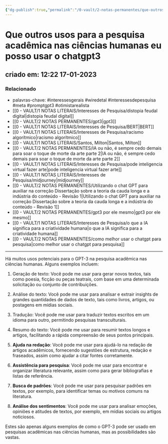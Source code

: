 ```yaml
---
{"dg-publish":true,"permalink":"/0-vault/2-notas-permanentes/que-outros-usos-para-a-pesquisa-academica-nas-ciencias-humanas-eu-posso-usar-o-chatgpt3/","tags":["permanente","interessesgerais","wiredetal","interessesdepesquisa","meta","promptgpt3","otimistarealista"],"dgHomeLink":true,"dgShowLocalGraph":true,"dgShowFileTree":true,"dgEnableSearch":true}
---
```


# Que outros usos para a pesquisa acadêmica nas ciências humanas eu posso usar o chatgpt3
## criado em: 12:22 17-01-2023

### Relacionado
- palavras-chave: #interessesgerais  #wiredetal  #interessesdepesquisa #meta #promptgpt3  #otimistarealista 
- [[0 - VAULT/1 NOTAS LITERAIS/Interesses de Pesquisa/distopia feudal digital\|distopia feudal digital]]
- [[0 - VAULT/2 NOTAS PERMANENTES/gpt3\|gpt3]]
- [[0 - VAULT/1 NOTAS LITERAIS/Interesses de Pesquisa/BERT\|BERT]]
- [[0 - VAULT/1 NOTAS LITERAIS/Interesses de Pesquisa/racismo algorítmico\|racismo algorítmico]]
- [[0 - VAULT/1 NOTAS LITERAIS/Santos, Milton\|Santos, Milton]]
- [[0 - VAULT/2 NOTAS PERMANENTES/IA ou não, é sempre cedo demais para soar o toque de morte da arte parte 2\|IA ou não, é sempre cedo demais para soar o toque de morte da arte parte 2]]
- [[0 - VAULT/1 NOTAS LITERAIS/Interesses de Pesquisa/pode inteligencia virtual fazer arte\|pode inteligencia virtual fazer arte]]
- [[0 - VAULT/1 NOTAS LITERAIS/Interesses de Pesquisa/midjourney\|midjourney]]
- [[0 - VAULT/2 NOTAS PERMANENTES/Utilizando o chat GPT para auxiliar na correção Dissertação sobre a teoria da cauda longa e a indústria do conteúdo - Revisão 1\|Utilizando o chat GPT para auxiliar na correção Dissertação sobre a teoria da cauda longa e a indústria do conteúdo - Revisão 1]]
- [[0 - VAULT/2 NOTAS PERMANENTES/gpt3 por ele mesmo\|gpt3 por ele mesmo]]
- [[0 - VAULT/1 NOTAS LITERAIS/Interesses de Pesquisa/o que a IA significa para a criatividade humana\|o que a IA significa para a criatividade humana]]
- [[0 - VAULT/2 NOTAS PERMANENTES/como melhor usar o chatgpt para pesquisa\|como melhor usar o chatgpt para pesquisa]]
---
Há muitos usos potenciais para o GPT-3 na pesquisa acadêmica nas ciências humanas. Alguns exemplos incluem:

1.  Geração de texto: Você pode me usar para gerar novos textos, tais como poesia, ficção ou peças teatrais, com base em uma determinada solicitação ou conjunto de contribuições.
    
2.  Análise do texto: Você pode me usar para analisar e extrair insights de grandes quantidades de dados de texto, tais como livros, artigos, ou postagens em mídias sociais.
    
3.  Tradução: Você pode me usar para traduzir textos escritos em um idioma para outro, permitindo pesquisas transculturais.
    
4.  Resumo do texto: Você pode me usar para resumir textos longos e artigos, facilitando a rápida compreensão de seus pontos principais.
    
5.  **Ajuda na redação**: Você pode me usar para ajudá-lo na redação de artigos acadêmicos, fornecendo sugestões de estrutura, redação e fraseados, assim como ajudar a citar fontes corretamente.
    
6.  **Assistência para pesquisa**: Você pode me usar para encontrar e organizar literatura relevante, assim como para gerar bibliografias e listas de referência.
    
7.  **Busca de padrões**: Você pode me usar para pesquisar padrões em textos, por exemplo, para identificar temas ou motivos comuns na literatura.
    
8.  **Análise dos sentimentos**: Você pode me usar para analisar emoções, opiniões e atitudes de textos, por exemplo, em mídias sociais ou artigos noticiosos.
    

Estes são apenas alguns exemplos de como o GPT-3 pode ser usado em pesquisas acadêmicas nas ciências humanas, mas as possibilidades são vastas.